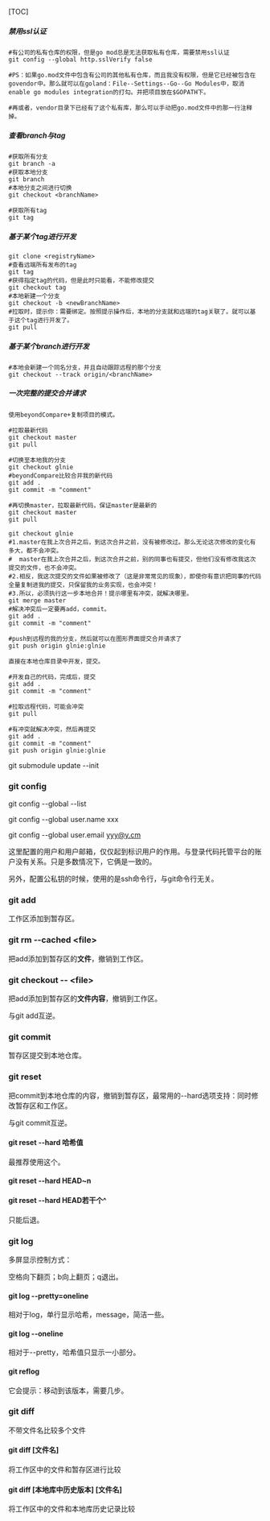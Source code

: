 [TOC]



##### **禁用ssl认证**

```shell
#有公司的私有仓库的权限，但是go mod总是无法获取私有仓库，需要禁用ssl认证
git config --global http.sslVerify false

#PS：如果go.mod文件中包含有公司的其他私有仓库，而且我没有权限，但是它已经被包含在govendor中。那么就可以在goland：File--Settings--Go--Go Modules中，取消enable go modules integration的打勾。并把项目放在$GOPATH下。

#再或者，vendor目录下已经有了这个私有库，那么可以手动把go.mod文件中的那一行注释掉。
```

##### 查看branch与tag

```shell
#获取所有分支
git branch -a
#获取本地分支
git branch
#本地分支之间进行切换
git checkout <branchName>

#获取所有tag
git tag
```

##### 基于某个tag进行开发

```shell
git clone <registryName>
#查看远端所有发布的tag
git tag
#获得指定tag的代码，但是此时只能看，不能修改提交
git checkout tag
#本地新建一个分支
git checkout -b <newBranchName>
#拉取时，提示你：需要绑定。按照提示操作后，本地的分支就和远端的tag关联了。就可以基于这个tag进行开发了。
git pull
```

##### 基于某个branch进行开发

```shell
#本地会新建一个同名分支，并且自动跟踪远程的那个分支
git checkout --track origin/<branchName>
```

##### 一次完整的提交合并请求

```shell
使用beyondCompare+复制项目的模式。

#拉取最新代码
git checkout master
git pull

#切换至本地我的分支
git checkout glnie
#beyondCompare比较合并我的新代码
git add .
git commit -m "comment"

#再切换master，拉取最新代码，保证master是最新的
git checkout master
git pull

git checkout glnie
#1.master在我上次合并之后，到这次合并之前，没有被修改过。那么无论这次修改的变化有多大，都不会冲突。
#  master在我上次合并之后，到这次合并之前，别的同事也有提交，但他们没有修改我这次提交的文件，也不会冲突。
#2.相反，我这次提交的文件如果被修改了（这是非常常见的现象），即使你有意识把同事的代码全量复制进我的提交，只保留我的业务实现，也会冲突！
#3.所以，必须执行这一步本地合并！提示哪里有冲突，就解决哪里。
git merge master
#解决冲突后一定要再add，commit。
git add .
git commit -m "comment"

#push到远程的我的分支，然后就可以在图形界面提交合并请求了
git push origin glnie:glnie
```

```shell
直接在本地仓库目录中开发，提交。

#开发自己的代码，完成后，提交
git add .
git commit -m "comment"

#拉取远程代码，可能会冲突
git pull

#有冲突就解决冲突，然后再提交
git add .
git commit -m "comment"
git push origin glnie:glnie
```

git submodule update --init



### git config

git config --global --list

git config --global user.name xxx

git config --global user.email yyy@y.cm

这里配置的用户和用户邮箱，仅仅起到标识用户的作用。与登录代码托管平台的账户没有关系。只是多数情况下，它俩是一致的。

另外，配置公私钥的时候，使用的是ssh命令行，与git命令行无关。



### git add

工作区添加到暂存区。

### git rm --cached \<file>

把add添加到暂存区的**文件**，撤销到工作区。

### git checkout -- \<file>

把add添加到暂存区的**文件内容**，撤销到工作区。

与git add互逆。



### git commit

暂存区提交到本地仓库。

### git reset

把commit到本地仓库的内容，撤销到暂存区，最常用的--hard选项支持：同时修改暂存区和工作区。

与git commit互逆。

#### git reset --hard 哈希值

最推荐使用这个。

#### git reset --hard HEAD~n

#### git reset --hard HEAD若干个^

只能后退。



### git log

多屏显示控制方式：

空格向下翻页；b向上翻页；q退出。

#### git log --pretty=oneline

相对于log，单行显示哈希，message，简洁一些。

#### git log --oneline

相对于--pretty，哈希值只显示一小部分。

#### git reflog

它会提示：移动到该版本，需要几步。



### git diff

不带文件名比较多个文件

#### git diff [文件名]

将工作区中的文件和暂存区进行比较

#### git diff [本地库中历史版本] [文件名]

将工作区中的文件和本地库历史记录比较









